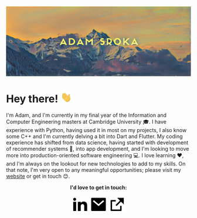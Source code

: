 [![Title Photo](/img/header.jpg)](http://adamsroka.io)

# Hey there! <img src="/img/wave.gif" width="30px">

I'm Adam, and I'm currently in my final year of the Information and Computer Engineering masters at Cambridge University 🎓. I have experience with Python, having used it in most on my projects, I also know some C++ and I'm currently delving a bit into Dart and Flutter. My coding experience has shifted from data science, having started with development of recommender systems 🤖, into app development, and I'm looking to move more into production-oriented software engineering 💻. I love learning ❤️, and I'm always on the lookout for new technologies to add to my skills. On that note, I'm very open to any meaningful opportunities; please visit my [website](https://adamsroka.io) or get in touch 😊.


<p align="center">
  <b>I'd love to get in touch:<b>
    <p align="center">
      <a href="https://www.linkedin.com/in/adam-sroka" alt="Linkedin"><img src="/img/linkedin-fill.svg"></a>
      <a href="mailto:as.idealizing@slmail.me" alt="Contact me"><img src="/img/mail-fill.svg"></a>
    <a href="https://adamsroka.io" alt="My site"><img src="/img/external-link-fill.svg"></a>
  </p>
</p>
